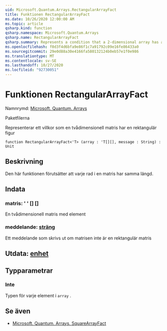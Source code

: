 ```yaml
---
uid: Microsoft.Quantum.Arrays.RectangularArrayFact
title: Funktionen RectangularArrayFact
ms.date: 10/26/2020 12:00:00 AM
ms.topic: article
qsharp.kind: function
qsharp.namespace: Microsoft.Quantum.Arrays
qsharp.name: RectangularArrayFact
qsharp.summary: Represents a condition that a 2-dimensional array has a rectangular shape
ms.openlocfilehash: f0d3f4d6bfa9e86f1c7a91792c09e16fe86433a0
ms.sourcegitcommit: 29e0d88a30e4166fa580132124b0eb57e1f0e986
ms.translationtype: MT
ms.contentlocale: sv-SE
ms.lasthandoff: 10/27/2020
ms.locfileid: "92730051"
---
```

# <a name="rectangulararrayfact-function"></a>Funktionen RectangularArrayFact

Namnrymd: [Microsoft. Quantum. Arrays](xref:Microsoft.Quantum.Arrays)

Paketfilerna [](https://nuget.org/packages/)


Representerar ett villkor som en tvådimensionell matris har en rektangulär figur

```qsharp
function RectangularArrayFact<'T> (array : 'T[][], message : String) : Unit
```


## <a name="description"></a>Beskrivning

Den här funktionen förutsätter att varje rad i en matris har samma längd.

## <a name="input"></a>Indata

### <a name="array--t"></a>matris: ' ' [] []

En tvådimensionell matris med element


### <a name="message--string"></a>meddelande: [sträng](xref:microsoft.quantum.lang-ref.string)

Ett meddelande som skrivs ut om matrisen inte är en rektangulär matris



## <a name="output--unit"></a>Utdata: [enhet](xref:microsoft.quantum.lang-ref.unit)



## <a name="type-parameters"></a>Typparametrar

### <a name="t"></a>Inte

Typen för varje element i `array` .

## <a name="see-also"></a>Se även

- [Microsoft. Quantum. Arrays. SquareArrayFact](xref:Microsoft.Quantum.Arrays.SquareArrayFact)